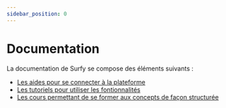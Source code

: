```yaml
---
sidebar_position: 0
---
```


# Documentation

La documentation de Surfy se compose des éléments suivants :

- [Les aides pour se connecter à la plateforme](/docs/access/intro)
- [Les tutoriels pour utiliser les fontionnalités](/docs/tutorials/intro.md)
- [Les cours permettant de se former aux concepts de façon structurée](/docs/courses/intro.md)